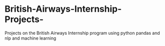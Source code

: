 # British-Airways-Internship-Projects-
 Projects on the British Airways Internship program using python pandas and nlp and machine learning

